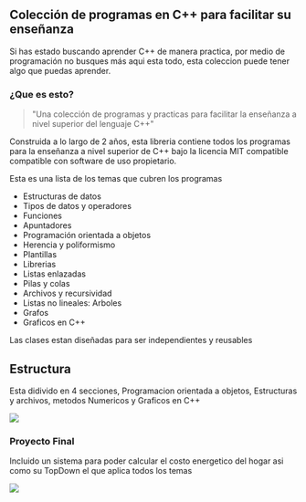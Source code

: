 ## Colección de programas en C++ para facilitar su enseñanza 

Si has estado buscando aprender C++ de manera practica, por medio de programación 
no busques más aqui esta todo, esta coleccion puede tener algo que puedas aprender.

### ¿Que es esto?

> "Una colección de programas y practicas para facilitar la enseñanza
a nivel superior del lenguaje C++"
 
Construida a lo largo de 2 años, esta libreria contiene 
todos los programas para la enseñanza a nivel superior de C++ bajo la
licencia MIT compatible compatible con software de uso propietario.

Esta es una lista de los temas que cubren los programas

- Estructuras de datos
- Tipos de datos y operadores
- Funciones
- Apuntadores
- Programación orientada a objetos
- Herencia y poliformismo
- Plantillas
- Librerias
- Listas enlazadas
- Pilas y colas
- Archivos y recursividad
- Listas no lineales: Arboles
- Grafos
- Graficos en C++

Las clases estan diseñadas para ser independientes y reusables 

## Estructura

Esta didivido en 4 secciones, Programacion orientada a objetos, Estructuras y archivos, metodos Numericos y Graficos en C++

<img src="https://github.com/vazeri/Programacion-Orientada-a-Objetos/blob/master/01_Programaci%C3%B3n%20orientada%20a%20objetos/planteamiento.jpg">

### Proyecto Final

Incluido un sistema para poder calcular el costo energetico del hogar asi como su TopDown el que aplica todos los temas 

<img src="https://github.com/vazeri/Programacion-Orientada-a-Objetos/blob/master/01_Programaci%C3%B3n%20orientada%20a%20objetos/TopDown.jpg">
